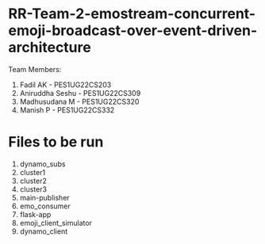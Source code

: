 # RR-Team-2-emostream-concurrent-emoji-broadcast-over-event-driven-architecture

Team Members:

1) Fadil AK - PES1UG22CS203
2) Aniruddha Seshu - PES1UG22CS309
3) Madhusudana M - PES1UG22CS320
4) Manish P - PES1UG22CS332

# Files to be run

1. dynamo_subs
2. cluster1
3. cluster2
4. cluster3
5. main-publisher
6. emo_consumer
7. flask-app
8. emoji_client_simulator
9. dynamo_client

